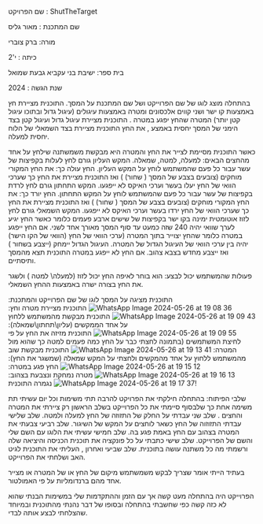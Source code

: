שם הפרויקט : ShutTheTarget


שם המתכנת : מאור גליס


מורה: ברק צוברי 


כיתה : י'2


בית ספר: ישיבת בני עקביא גבעת שמואל 


שנת הגשה : 2024



 בהתחלה מוצג לוגו של שם הפרוייקט ושל שם המתכנת על המסך.
התוכנית מציירת חץ באמצעות קו ישר ושני קווים אלכסונים ומטרה באמצעות עיגולים (עיגול גדול ובתוכו עיגול קטן יותר) המטרה שהחץ יפגע במטרה .
התוכנית מציירת עיגול גדול ועיגול קטן בצד הימני של המסך יחסית באמצע , את החץ התוכנית מציירת בצד השמאלי של הלוח יחסית למעלה.

כאשר התוכנית מסיימת לצייר את החץ והמטרה היא מבקשת משמשתנה שילחץ על אחד מהחצים הבאים: למעלה, למטה, שמאלה.
המקש העליון גורם לחץ לעלות בקפיצות של עשר עבור כל פעם שהמשתמש לוחץ על המקש העליון. 
החץ עולה כך: את החץ המקורי מוחקים (צובעים בצבע של המסך ( שחור) ) ואז התוכנית מציירת את החץ כך שערכי הוואי של החץ יעלו בעשר וערכי האיקס לא ייפגעו.
המקש התחתון גורם לחץ לרדת בקפיצות של עשר עבור כל פעם שהמשתמש לוחץ על המקש התחתון. 
החץ יורד כך: את החץ המקורי מוחקים (צובעים בצבע של המסך ( שחור) ) ואז התוכנית מציירת את החץ כך שערכי הוואי של החץ ירדו בעשר וערכי האיקס לא ייפגעו.
המקש השמאלי גורם לחץ לזוז אוטומטית ימינה בקו ישר בקפיצות של שישים ארבע פעמים כלומר כאשר החץ יגיע לערך שוואי יהיה 240 שזה כמעט עד סוף המסך מאורך אחד לשני. 
אם החץ ייפגע במטרה כלומר שהחץ יצוייר בתוך המטרה (ערכי הוואי של החץ (הוואי של הקו הישר) יהיה בין ערכי הוואי של העיגול הגדול של המטרה. 
העיגול הגדול יימחק (ייצבע בשחור ) ואז ייצבע מחדש בצבא צהוב. אם החץ לא ייפגע במטרה התוכנית תצא מהמסך ותיסתיים.

פעולות שהמשתמש יכול לבצע:
הוא בוחר לאיפה החץ יכול לזוז (למעלה\ למטה ) ולשגר את החץ בצורה ישרה באמצעות ההחץ השמאלי.


התוכנית מציגה על המסך לוגו של שם הפרוייקט והמתכנת: 
![WhatsApp Image 2024-05-26 at 19 08 36](https://github.com/maorgelis/ShutTheTarget/assets/167463733/c9ada5f9-7908-4e37-b1db-a1c277e73c1e)
התוכנית מציירת מטרה וחץ: 
![WhatsApp Image 2024-05-26 at 19 09 43](https://github.com/maorgelis/ShutTheTarget/assets/167463733/dc24598e-dcb7-4d37-90bf-d5d9c8c2e3d8)
התוכנית מבקשת מהמשתמש ללחוץ על אחד הממקשים (עליון\תחתון\שמאלה):
![WhatsApp Image 2024-05-26 at 19 09 55](https://github.com/maorgelis/ShutTheTarget/assets/167463733/1981c41a-29d4-457e-9cb3-7baa69e05863)
התוכנית מזיזה את החץ על פי לחיצת המשתמשים (בתמונה לחצתי כבר על החץ כמה פעמים למטה כך שהוא מול המטרה:
![WhatsApp Image 2024-05-26 at 19 13 41](https://github.com/maorgelis/ShutTheTarget/assets/167463733/f2af8580-ffbf-47bb-b295-4c16f0f42097)
התוכנית מבקשת שוב מהמשתמש ללחוץ על אחד מהמקשים ולחצתי על המקש שמאלה (שמשגר את החץ):
![WhatsApp Image 2024-05-26 at 19 15 12](https://github.com/maorgelis/ShutTheTarget/assets/167463733/52e67327-e94f-4d69-8d91-d6e0337417df)
החץ פגע במטרה: 
![WhatsApp Image 2024-05-26 at 19 16 13](https://github.com/maorgelis/ShutTheTarget/assets/167463733/0b180e8a-27da-4b17-8b1c-d29a12802c6d)
מטרה נמחקת ונצבעת בצהוב:
![WhatsApp Image 2024-05-26 at 19 17 37](https://github.com/maorgelis/ShutTheTarget/assets/167463733/4cd1c32c-e311-420b-ace0-1c108dbf7e53)
נגמרה התוכנית!

שלבי הפיתוח: בהתחלה חילקתי את הפרויקט להרבה תתי משימות וכל יום עשיתי תת משימה אחת כך שלבסוף סיימתי את כל הפרוייקט 
בשלב הראשון רק ציירתי את המטרה והחצים . שלב שני עבדתי על החלק של התזוזה של החץ למעלה ולמטה. 
שלב שלישי עבדתי התזוזוה של החץ כשאר לוחצים על המקש של השיגור. שלב רביעי צבעתי את המטרה בצהוב עם החץ באמת פגע בה.
שלב חמישי עשיתי את הלוגו עם השם שלי והשם של הפרוייקט. 
שלב שישי כתבתי על כל פונקציה את תוכנית הכניסה והיציאה שלה ורשמתי מה כל משתנה עושה בתוכנית. שלב שביעי ואחרון , העליתי את התוכנית לגיט האב ושלחתי את הפרוייקט.


בעתיד הייתי אומר שצריך לבקש משמשתמש מיקום של החץ או של המטרה או מצייר אחד מהם ברנדומליות על פי האמולטור.

הפרוייקט היה בהתחלה מעט קשה אך עם הזמן וההתקדמות שלי במשימות הבנתי שהוא לא כזה קשה כפי שחשבתי בהתחלה ובסופו של דבר נהנתי מהתוכנית ובמיוחד שהצלחתי לבצע אותה לבדי.
 










 


